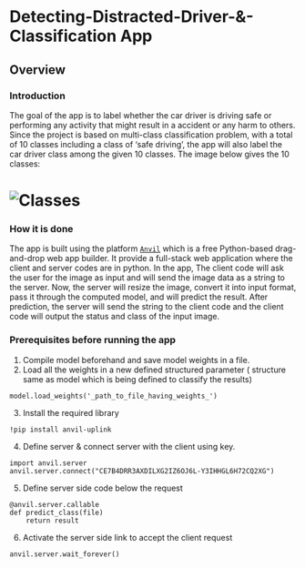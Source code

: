 # Detecting-Distracted-Driver-&-Classification App

## Overview

### Introduction
The goal of the app is to label whether the car driver is driving safe or performing any activity that might result in a accident or any harm to others. Since the project is based on multi-class classification problem, with a total of 10 classes including a class of ‘safe driving’, the app will also label the car driver class among the given 10 classes. 
The image below gives the 10 classes:
# ![Classes](Codes/Images/Classes.png)

### How it is done 
The app is built using the platform [`Anvil`](https://anvil.works/build) which is a free Python-based drag-and-drop web app builder. It provide a full-stack web application where the client and server codes are in python. In the app, The client code will ask the user for the image as input and will send the image data as a string to the server. Now, the server will resize the image, convert it into input format, pass it through the computed model, and will predict the result. After prediction, the server will send the string to the client code and the client code will output the status and class of the input image. 

### Prerequisites before running the app
1. Compile model beforehand and save model weights in a file.
2. Load all the weights in a new defined structured parameter ( structure same as model which is being defined to classify the results)
```
model.load_weights('_path_to_file_having_weights_')
```
3. Install the required library
```
!pip install anvil-uplink
```
4. Define server & connect server with the client using key.
```
import anvil.server
anvil.server.connect("CE7B4DRR3AXDILXG2IZ6OJ6L-Y3IHHGL6H72CQ2XG")
```
5.  Define server side code below the request
```
@anvil.server.callable
def predict_class(file)
    return result
```
6. Activate the server side link to accept the client request
```
anvil.server.wait_forever()
```